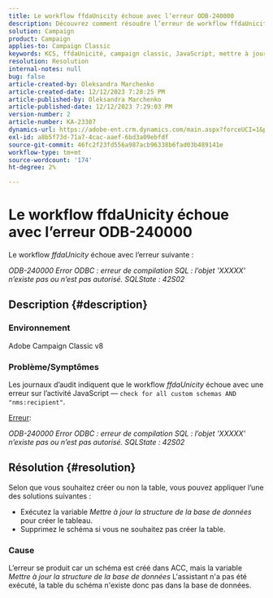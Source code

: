 ```yaml
---
title: Le workflow ffdaUnicity échoue avec l’erreur ODB-240000
description: Découvrez comment résoudre l’erreur de workflow ffdaUnicity.
solution: Campaign
product: Campaign
applies-to: Campaign Classic
keywords: KCS, ffdaUnicité, campaign classic, JavaScript, mettre à jour la structure de la base de données, schéma
resolution: Resolution
internal-notes: null
bug: false
article-created-by: Oleksandra Marchenko
article-created-date: 12/12/2023 7:28:25 PM
article-published-by: Oleksandra Marchenko
article-published-date: 12/12/2023 7:29:03 PM
version-number: 2
article-number: KA-23307
dynamics-url: https://adobe-ent.crm.dynamics.com/main.aspx?forceUCI=1&pagetype=entityrecord&etn=knowledgearticle&id=ffe1d09a-2499-ee11-be37-6045bd0065f9
exl-id: a8b5f73d-71a7-4cac-aaef-6bd3a09ebfdf
source-git-commit: 46fc2f23fd556a987acb96338b6fad03b489141e
workflow-type: tm+mt
source-wordcount: '174'
ht-degree: 2%

---
```


# Le workflow ffdaUnicity échoue avec l’erreur ODB-240000


Le workflow *ffdaUnicity* échoue avec l’erreur suivante :

*ODB-240000 Error ODBC : erreur de compilation SQL : l’objet &#39;XXXXX&#39; n’existe pas ou n’est pas autorisé. SQLState : 42S02*

## Description {#description}


### Environnement

Adobe Campaign Classic v8

### Problème/Symptômes

Les journaux d’audit indiquent que le workflow *ffdaUnicity* échoue avec une erreur sur l’activité JavaScript — `check for all custom schemas AND "nms:recipient"`.

<u>Erreur</u>:

*ODB-240000 Error ODBC : erreur de compilation SQL : l’objet &#39;XXXXX&#39; n’existe pas ou n’est pas autorisé. SQLState : 42S02*


## Résolution {#resolution}


Selon que vous souhaitez créer ou non la table, vous pouvez appliquer l’une des solutions suivantes :

- Exécutez la variable *Mettre à jour la structure de la base de données* pour créer le tableau.
- Supprimez le schéma si vous ne souhaitez pas créer la table.


### Cause

L’erreur se produit car un schéma est créé dans ACC, mais la variable *Mettre à jour la structure de la base de données* L&#39;assistant n&#39;a pas été exécuté, la table du schéma n&#39;existe donc pas dans la base de données.
